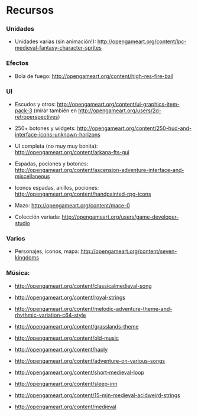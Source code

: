 Recursos
=========

### Unidades

* Unidades varias (sin animación!): http://opengameart.org/content/lpc-medieval-fantasy-character-sprites


### Efectos

* Bola de fuego: http://opengameart.org/content/high-res-fire-ball

### UI

* Escudos y otros: http://opengameart.org/content/ui-graphics-item-pack-3 (mirar también en http://opengameart.org/users/2d-retroperspectives)

* 250+ botones y widgets: http://opengameart.org/content/250-hud-and-interface-icons-unknown-horizons

* UI completa (no muy muy bonita): http://opengameart.org/content/arkana-fts-gui

* Espadas, pociones y botones: http://opengameart.org/content/ascension-adventure-interface-and-miscellaneous

* Iconos espadas, anillos, pociones: http://opengameart.org/content/handpainted-rpg-icons

* Mazo: http://opengameart.org/content/mace-0

* Colección variada: http://opengameart.org/users/game-developer-studio


### Varios

* Personajes, iconos, mapa: http://opengameart.org/content/seven-kingdoms


### Música:

* http://opengameart.org/content/classicalmedieval-song

* http://opengameart.org/content/royal-strings

* http://opengameart.org/content/melodic-adventure-theme-and-rhythmic-variation-c64-style

* http://opengameart.org/content/grasslands-theme

* http://opengameart.org/content/old-music

* http://opengameart.org/content/haply

* http://opengameart.org/content/adventure-on-various-songs

* http://opengameart.org/content/short-medieval-loop

* http://opengameart.org/content/sleep-inn

* http://opengameart.org/content/15-min-medieval-acidweird-strings

* http://opengameart.org/content/medieval
